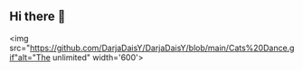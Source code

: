 ## Hi there 👋
<img src="https://github.com/DarjaDaisY/DarjaDaisY/blob/main/Cats%20Dance.gif"alt="The unlimited" width='600'>
